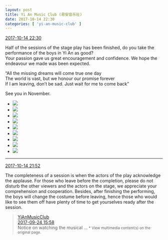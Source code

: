 ```yaml
---
layout: post
title: Yi An Music Club (易安音乐社)
date: 2017-10-14 22:30
categories: [ 'yi-an-music-club' ]
---
```


<div class="weibo-info">
  <a href="http://weibo.com/6094546964/FqnNGkqGX">2017-10-14 22:30</a>
</div>

Half of the sessions of the stage play has been finished, do you take the performance of the boys in Yi An as good?  
Your passion gave us great encouragement and confidence. We hope the endeavour we made was been expected.

<!-- more -->

“All the missing dreams will come true one day  
The world is vast, but we honour our promise forever  
If I am leaving, don’t be sad. Just wait for me to come back”

See you in November.

<ul class="weibo-pic-list-3">
  <li class="weibo-pic">
    <a href="http://wx4.sinaimg.cn/mw690/006Es64Agy1fki56wx7l9j33vc2kwawo.jpg"><img src="//wx4.sinaimg.cn/thumb150/006Es64Agy1fki56wx7l9j33vc2kwawo.jpg" /></a>
  </li>
  <li class="weibo-pic">
    <a href="http://wx4.sinaimg.cn/mw690/006Es64Agy1fki56zafpwj33vc2kwe81.jpg"><img src="//wx4.sinaimg.cn/thumb150/006Es64Agy1fki56zafpwj33vc2kwe81.jpg" /></a>
  </li>
  <li class="weibo-pic">
    <a href="http://wx2.sinaimg.cn/mw690/006Es64Agy1fki56ut3koj33vc2kw1kx.jpg"><img src="//wx2.sinaimg.cn/thumb150/006Es64Agy1fki56ut3koj33vc2kw1kx.jpg" /></a>
  </li>
  <li class="weibo-pic">
    <a href="http://wx2.sinaimg.cn/mw690/006Es64Agy1fki571y0rhj33vc2kw1kx.jpg"><img src="//wx2.sinaimg.cn/thumb150/006Es64Agy1fki571y0rhj33vc2kw1kx.jpg" /></a>
  </li>
  <li class="weibo-pic">
    <a href="http://wx3.sinaimg.cn/mw690/006Es64Agy1fki574m9muj347g2dghdt.jpg"><img src="//wx3.sinaimg.cn/thumb150/006Es64Agy1fki574m9muj347g2dghdt.jpg" /></a>
  </li>
  <li class="weibo-pic">
    <a href="http://wx4.sinaimg.cn/mw690/006Es64Agy1fki576v8i7j33vc2kw1kx.jpg"><img src="//wx4.sinaimg.cn/thumb150/006Es64Agy1fki576v8i7j33vc2kw1kx.jpg" /></a>
  </li>
  <li class="weibo-pic">
    <a href="http://wx4.sinaimg.cn/mw690/006Es64Agy1fki5792bfaj33vc2kwhbu.jpg"><img src="//wx4.sinaimg.cn/thumb150/006Es64Agy1fki5792bfaj33vc2kwhbu.jpg" /></a>
  </li>
  <li class="weibo-pic">
    <a href="http://wx4.sinaimg.cn/mw690/006Es64Agy1fki57bp8dhj33vc2kwe5j.jpg"><img src="//wx4.sinaimg.cn/thumb150/006Es64Agy1fki57bp8dhj33vc2kwe5j.jpg" /></a>
  </li>
  <li class="weibo-pic">
    <a href="http://wx2.sinaimg.cn/mw690/006Es64Agy1fki57duiw0j33vc2kwx3u.jpg"><img src="//wx2.sinaimg.cn/thumb150/006Es64Agy1fki57duiw0j33vc2kwx3u.jpg" /></a>
  </li>
</ul>

---

<div class="weibo-info">
  <a href="http://weibo.com/6094546964/Fqny7ypvB">2017-10-14 21:52</a>
</div>

The completeness of a session is when the actors of the play acknowledge the applause. For those who leave before the completion, please do not disturb the other viewers and the actors on the stage, we appreciate your comprehension and cooperation. Besides, after finishing the performing, the boys will change the costume before leaving, hence those who would like to see them off have plenty of time to get yourselves ready after the session.

> <div class="weibo-post-name">
>   <a href="http://weibo.com/u/6094546964">YiAnMusicClub</a>
> </div>
> <div class="weibo-info">
>   <a href="http://weibo.com/6094546964/FniGmofnU">2017-09-24 15:58</a>
> </div>
> Notice on watching the musical …  
> <small>* View multimedia content(s) on the original page.</small>
